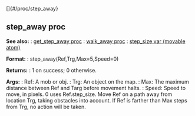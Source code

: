 []{#/proc/step_away}
  ## step_away proc
  **See also:**
  :   [get_step_away proc](ref/proc/get_step_away)
  :   [walk_away proc](ref/proc/walk_away)
  :   [step_size var (movable atom)](ref/atom/movable/var/step_size)
  <!-- -->
  **Format:**
  :   step_away(Ref,Trg,Max=5,Speed=0)
  <!-- -->
  **Returns:**
  :   1 on success; 0 otherwise.
  <!-- -->
  **Args:**
  :   Ref: A mob or obj.
  :   Trg: An object on the map.
  :   Max: The maximum distance between Ref and Targ before movement
      halts.
  :   Speed: Speed to move, in pixels. 0 uses Ref.step_size.
  Move Ref on a path away from location Trg, taking obstacles into
  account. If Ref is farther than Max steps from Trg, no action will be
  taken.